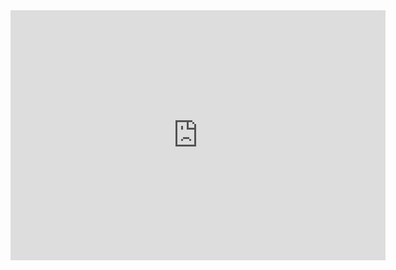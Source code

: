 <iframe width="600" height="400" allowfullscreen style="border-style:none;" src="https://cdn.pannellum.org/2.5/pannellum.htm#panorama=https%3A//i.loli.net/2021/10/01/UGdbWzmgp94oA1v.jpg&title=Growing%20home%20-inside&author=vickey&autoLoad=true"></iframe>
